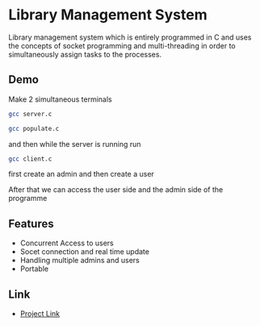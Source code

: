 
# Library Management System

Library management system which is entirely programmed in C and uses the concepts of socket programming and multi-threading in order to simultaneously assign tasks to the processes.

## Demo

Make 2 simultaneous terminals 

```bash
gcc server.c
```
```bash                                
gcc populate.c
```

and then while the server is running run 
```bash
gcc client.c 
```
first create an admin and then create a user 

After that we can access the user side and the admin side of the programme
## Features

- Concurrent Access to users
- Socet connection and real time update
- Handling multiple admins and users 
- Portable 


## Link

- [Project Link](https://github.com/Hemang-2004/Library-Management-System-)

